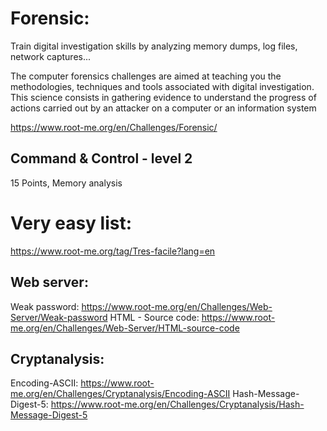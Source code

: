 # Forensic:
Train digital investigation skills by analyzing memory dumps, log files, network captures...

The computer forensics challenges are aimed at teaching you the methodologies, techniques and tools associated with digital investigation. This science consists in gathering evidence to understand the progress of actions carried out by an attacker on a computer or an information system

https://www.root-me.org/en/Challenges/Forensic/

## Command & Control - level 2
15 Points, Memory analysis

# Very easy list:
https://www.root-me.org/tag/Tres-facile?lang=en

## Web server:
Weak password: https://www.root-me.org/en/Challenges/Web-Server/Weak-password
HTML - Source code: https://www.root-me.org/en/Challenges/Web-Server/HTML-source-code

## Cryptanalysis:
Encoding-ASCII: https://www.root-me.org/en/Challenges/Cryptanalysis/Encoding-ASCII
Hash-Message-Digest-5: https://www.root-me.org/en/Challenges/Cryptanalysis/Hash-Message-Digest-5
